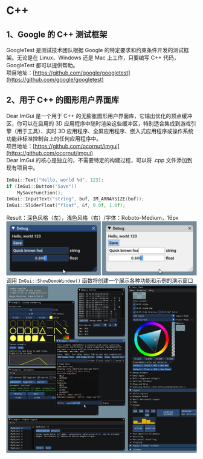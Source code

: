 # C++

<a name="Q0ufq"></a>

## 1、Google 的 C++ 测试框架
GoogleTest 是测试技术团队根据 Google 的特定要求和约束条件开发的测试框架。无论是在 Linux、Windows 还是 Mac 上工作，只要编写 C++ 代码，GoogleTest 都可以提供帮助。<br />项目地址：[https://github.com/google/googletest](https://github.com/google/googletest)
<a name="lDKdj"></a>
## 2、用于 C++ 的图形用户界面库
Dear ImGui 是一个用于 C++ 的无膨胀图形用户界面库，它输出优化的顶点缓冲区，你可以在启用的 3D 应用程序中随时渲染这些缓冲区，特别适合集成到游戏引擎（用于工具）、实时 3D 应用程序、全屏应用程序、嵌入式应用程序或操作系统功能非标准控制台上的任何应用程序中。<br />项目地址：[https://github.com/ocornut/imgui](https://github.com/ocornut/imgui)<br />Dear ImGui 的核心是独立的，不需要特定的构建过程，可以将 .cpp 文件添加到现有项目中。
```cpp
ImGui::Text("Hello, world %d", 123);
if (ImGui::Button("Save"))
    MySaveFunction();
ImGui::InputText("string", buf, IM_ARRAYSIZE(buf));
ImGui::SliderFloat("float", &f, 0.0f, 1.0f);
```
Result：深色风格（左），浅色风格（右）/字体：Roboto-Medium，16px<br />![](./img/1645956273062-ad3ff129-0a7d-48af-a651-99e4529d7cf8.png)<br />调用 `ImGui::ShowDemoWindow()` 函数将创建一个展示各种功能和示例的演示窗口<br />![](./img/1645956272063-834d21ad-e967-4d3e-95ab-5be593665fd5.png)
